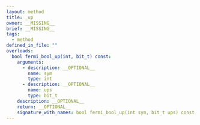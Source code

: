 ```yaml
---
layout: method
title: _up
owner: __MISSING__
brief: __MISSING__
tags:
  - method
defined_in_file: ""
overloads:
  bool fermi_bool_up(int, bit_t) const:
    arguments:
      - description: __OPTIONAL__
        name: sym
        type: int
      - description: __OPTIONAL__
        name: ups
        type: bit_t
    description: __OPTIONAL__
    return: __OPTIONAL__
    signature_with_names: bool fermi_bool_up(int sym, bit_t ups) const
---
```

